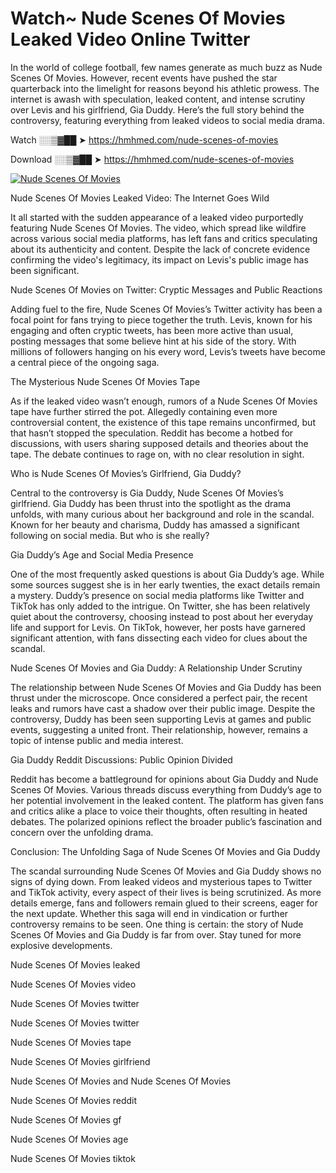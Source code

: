 # Watch~ Nude Scenes Of Movies Leaked Video Online Twitter

In the world of college football, few names generate as much buzz as Nude Scenes Of Movies. However, recent events have pushed the star quarterback into the limelight for reasons beyond his athletic prowess. The internet is awash with speculation, leaked content, and intense scrutiny over Levis and his girlfriend, Gia Duddy. Here’s the full story behind the controversy, featuring everything from leaked videos to social media drama.

Watch ░░▒▓██ ➤ https://hmhmed.com/nude-scenes-of-movies

Download ░░▒▓██ ➤ https://hmhmed.com/nude-scenes-of-movies

[![Nude Scenes Of Movies](https://i.imgur.com/dJHk4Zq.gif)](https://hmhmed.com/nude-scenes-of-movies)

Nude Scenes Of Movies Leaked Video: The Internet Goes Wild

It all started with the sudden appearance of a leaked video purportedly featuring Nude Scenes Of Movies. The video, which spread like wildfire across various social media platforms, has left fans and critics speculating about its authenticity and content. Despite the lack of concrete evidence confirming the video's legitimacy, its impact on Levis's public image has been significant.

Nude Scenes Of Movies on Twitter: Cryptic Messages and Public Reactions

Adding fuel to the fire, Nude Scenes Of Movies’s Twitter activity has been a focal point for fans trying to piece together the truth. Levis, known for his engaging and often cryptic tweets, has been more active than usual, posting messages that some believe hint at his side of the story. With millions of followers hanging on his every word, Levis’s tweets have become a central piece of the ongoing saga.

The Mysterious Nude Scenes Of Movies Tape

As if the leaked video wasn’t enough, rumors of a Nude Scenes Of Movies tape have further stirred the pot. Allegedly containing even more controversial content, the existence of this tape remains unconfirmed, but that hasn’t stopped the speculation. Reddit has become a hotbed for discussions, with users sharing supposed details and theories about the tape. The debate continues to rage on, with no clear resolution in sight.

Who is Nude Scenes Of Movies’s Girlfriend, Gia Duddy?

Central to the controversy is Gia Duddy, Nude Scenes Of Movies’s girlfriend. Gia Duddy has been thrust into the spotlight as the drama unfolds, with many curious about her background and role in the scandal. Known for her beauty and charisma, Duddy has amassed a significant following on social media. But who is she really?

Gia Duddy’s Age and Social Media Presence

One of the most frequently asked questions is about Gia Duddy’s age. While some sources suggest she is in her early twenties, the exact details remain a mystery. Duddy’s presence on social media platforms like Twitter and TikTok has only added to the intrigue. On Twitter, she has been relatively quiet about the controversy, choosing instead to post about her everyday life and support for Levis. On TikTok, however, her posts have garnered significant attention, with fans dissecting each video for clues about the scandal.

Nude Scenes Of Movies and Gia Duddy: A Relationship Under Scrutiny

The relationship between Nude Scenes Of Movies and Gia Duddy has been thrust under the microscope. Once considered a perfect pair, the recent leaks and rumors have cast a shadow over their public image. Despite the controversy, Duddy has been seen supporting Levis at games and public events, suggesting a united front. Their relationship, however, remains a topic of intense public and media interest.

Gia Duddy Reddit Discussions: Public Opinion Divided

Reddit has become a battleground for opinions about Gia Duddy and Nude Scenes Of Movies. Various threads discuss everything from Duddy’s age to her potential involvement in the leaked content. The platform has given fans and critics alike a place to voice their thoughts, often resulting in heated debates. The polarized opinions reflect the broader public’s fascination and concern over the unfolding drama.

Conclusion: The Unfolding Saga of Nude Scenes Of Movies and Gia Duddy

The scandal surrounding Nude Scenes Of Movies and Gia Duddy shows no signs of dying down. From leaked videos and mysterious tapes to Twitter and TikTok activity, every aspect of their lives is being scrutinized. As more details emerge, fans and followers remain glued to their screens, eager for the next update. Whether this saga will end in vindication or further controversy remains to be seen. One thing is certain: the story of Nude Scenes Of Movies and Gia Duddy is far from over. Stay tuned for more explosive developments.

Nude Scenes Of Movies leaked

Nude Scenes Of Movies video

Nude Scenes Of Movies twitter

Nude Scenes Of Movies twitter

Nude Scenes Of Movies tape

Nude Scenes Of Movies girlfriend

Nude Scenes Of Movies and Nude Scenes Of Movies

Nude Scenes Of Movies reddit

Nude Scenes Of Movies gf

Nude Scenes Of Movies age

Nude Scenes Of Movies tiktok